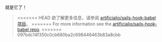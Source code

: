 就是它了！

<blockquote class="babel-callout babel-callout-info">
  <p>
<<<<<<< HEAD
    欲了解更多信息，请参阅 <a href="https://github.com/artificialio/sails-hook-babel">artificialio/sails-hook-babel 项目</a>。
=======
    For more information see the <a href="https://github.com/sane/sails-hook-babel">artificialio/sails-hook-babel repo</a>.
>>>>>>> 097bdc14f350c0cb680ba2c698446463b83a8cbb
  </p>
</blockquote>
